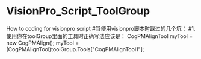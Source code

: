 # VisionPro_Script_ToolGroup
How to coding for visionpro script 
#当使用visionpro脚本时踩过的几个坑：
#1.使用你在toolGroup里面的工具时正确写法应该是：
CogPMAlignTool myTool = new CogPMAlign();
myTool = (CogPMAlignTool)toolGroup.Tools["CogPMAlignTool1"];
